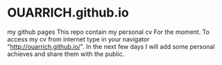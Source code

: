# OUARRICH.github.io
my github pages
This repo contain my personal cv For the moment. To access my cv from internet type in your navigator "http://ouarrich.github.io/".
In the next few days I will add some personal achieves and share them with the public.
